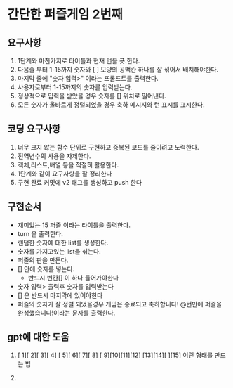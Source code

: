 # 간단한 퍼즐게임 2번째

## 요구사항

1. 1단계와 마찬가지로 타이틀과 현재 턴을 푯.한다.
2. 다음줄 부터 1-15까지 숫자와  [ ] 모양의 공백칸 하나를 잘 섞어서 배치해야한다.
3. 마지막 줄에 "숫자 입력>" 이라는 프롬프트를 출력한다.
4. 사용자로부터 1-15까지의 숫자를 입력받는다.
5. 정상적으로 입력을 받았을 경우 숫자를 [] 위치로 밀어낸다.
6. 모든 숫자가 올바르게 정렬되었을 경우 축하 메시지와 턴 표시를 표시한다.


## 코딩 요구사항

1. 너무 크지 않는 함수 단위로 구현하고 중복된 코드를 줄이려고 노력한다.
2. 전역변수의 사용을 자제한다.
3. 객체,리스트,배열 등을 적절히 활용한다.
4. 1단계와 같이 요구사항을 잘 정리한다
5. 구현 완료 커밋에 v2 태그를 생성하고 push 한다

## 구현순서

- 재미있는 15 퍼즐 이라는 타이틀을 출력한다. 
- turn 을 출력한다.
- 랜덤한 숫자에 대한 list를 생성한다.
- 숫자를 가지고있는 list을 섞는다.
- 퍼즐의 판을 만든다.
- [] 안에 숫자를 넣는다.
    - 반드시 빈칸[] 이 하나 들어가야한다 
- 숫자 입력> 출력후 숫자를 입력받는다
- [] 은 반드시 마지막에 있어야한다 
- 퍼즐의 숫자가 잘 정렬 되었을경우 게임은 종료되고 축하합니다! @턴만에 퍼즐을 완성했습니다!이라는 문자를 출력한다.



## gpt에 대한 도움

1. [ 1][ 2][ 3][ 4]
   [ 5][ 6][ 7][ 8]
   [ 9][10][11][12]
   [13][14][  ][15]
이런 형태를 만드는 법

2. 